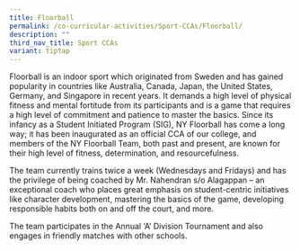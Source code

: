 ```yaml
---
title: Floorball
permalink: /co-curricular-activities/Sport-CCAs/Floorball/
description: ""
third_nav_title: Sport CCAs
variant: tiptap
---
```

<p>Floorball is an indoor sport which originated from Sweden and has gained
popularity in countries like Australia, Canada, Japan, the United States,
Germany, and Singapore in recent years. It demands a high level of physical
fitness and mental fortitude from its participants and is a game that requires
a high level of commitment and patience to master the basics. Since its
infancy as a Student Initiated Program (SIG), NY Floorball has come a long
way; it has been inaugurated as an official CCA of our college, and members
of the NY Floorball Team, both past and present, are known for their high
level of fitness, determination, and resourcefulness.</p>
<p>The team currently trains twice a week (Wednesdays and Fridays) and has
the privilege of being coached by Mr. Nahendran s/o Alagappan – an exceptional
coach who places great emphasis on student-centric initiatives like character
development, mastering the basics of the game, developing responsible habits
both on and off the court, and more.</p>
<p>The team participates in the Annual ‘A’ Division Tournament and also engages
in friendly matches with other schools.</p>